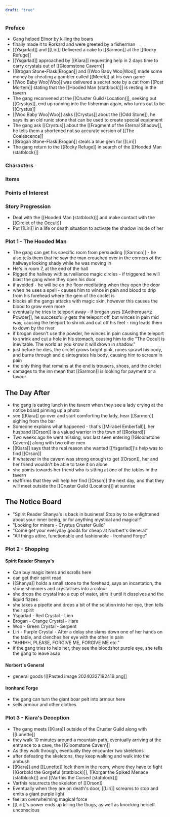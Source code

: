 ```yaml
---
draft: "true"
---
```

### Preface
- Gang helped Elinor by killing the boars
- finally made it to Rorkard and were greeted by a fisherman
- [[Ysgarlad]] and [[Liri]] Delivered a cake to [[Sarmon]] at the [[Rocky Refuge]]
- [[Ysgarlad]] approached by [[Kiara]] requesting help in 2 days time to carry crystals out of [[Gloomstone Cavern]]
- [[Brogan Stone-Flask|Brogan]] and [[Woo Baby Woo|Woo]] made some money by cheating a gambler called [[Merek]] at his own game
- [[Woo Baby Woo|Woo]] was delivered a secret note by a cat from [[Post Mortem]] stating that the [[Hooded Man (statblock)]] is resting in the tavern
- The gang reconvened at the [[Cruster Guild (Location)]], seeking out [[Crystus]], end up running into the fisherman again, who turns out to be [[Crystus]]
- [[Woo Baby Woo|Woo]] asks [[Crystus]] about the [[Odd Stone]], he says its an old runic stone that can be used to create special equipment
- The gang ask [[Crystus]] about the [[Fragment of the Eternal Shadow]], he tells them a shortened not so accurate version of [[The Coalescence]]
- [[Brogan Stone-Flask|Brogan]] steals a blue gem for [[Liri]]
- The gang return to the [[Rocky Refuge]] in search of the [[Hooded Man (statblock)]]
### Characters

### Items

### Points of Interest

### Story Progression
- Deal with the [[Hooded Man (statblock)]] and make contact with the [[Circlet of the Occult]]
- Put [[Liri]] in a life or death situation to activate the shadow inside of her

### Plot 1 - The Hooded Man
- The gang can get his specific room from persuading [[Sarmon]] - he also tells them that he saw the man crouched over in the corners of the hallways looking shady while he was moving in
- He's in room 7, at the end of the hall
- Rigged the hallway with surveillance magic circles - if triggered he will blast the gang when they open his door
- if avoided - he will be on the floor meditating when they open the door
- when he uses a spell - causes him to wince in pain and blood to drip from his forehead where the gem of the circlet is
- blocks all the gangs attacks with magic skin, however this causes the blood to grow even more
- eventually he tries to teleport away - if brogan uses [[Aetherquartz Powder]], he successfully gets the teleport off, but winces in pain mid way, causing the teleport to shrink and cut off his feet - ring leads them to down by the river
- if brogan doesn't use the powder, he winces in pain causing the teleport to shrink and cut a hole in his stomach, causing him to die "The Occult is inevitable. The world as you know it will drown in shadow."
- just before he dies, the circlet grows bright pink, runes sprawl his body, and burns through and disintegrates his body, causing him to scream in pain
- the only thing that remains at the end is trousers, shoes, and the circlet
- damages to the inn mean that [[Sarmon]] is looking for payment or a favour 

## The Day After

- the gang is eating lunch in the tavern when they see a lady crying at the notice board pinning up a photo
- see [[Kiara]] go over and start comforting the lady, hear [[Sarmon]] sighing from the bar
- Someone explains what happened - that's [[Mirabel Emberfall]], her husband [[Orson]] is a valued warrior in the town of [[Rorkard]]
- Two weeks ago he went missing, was last seen entering [[Gloomstone Cavern]] along with two other men
- [[Kiara]] says that the real reason she wanted [[Ysgarlad]]'s help was to find [[Orson]]
- If whatever in the cavern was strong enough to get [[Orson]], her and her friend wouldn't be able to take it on alone
- she points towards her friend who is sitting at one of the tables in the tavern
- reaffirms that they will help her find [[Orson]] the next day, and that they will meet outside the [[Cruster Guild (Location)]] at sunrise

## The Notice Board
- "Spirit Reader Shanya's is back in business! Stop by to be enlightened about your inner being, or for anything mystical and magical!"
- "Looking for miners - Crystus Cruster Guild"
- "Come get your everyday goods for cheap at Norbert's General"
- "All things attire, functionable and fashionable - Ironhand Forge"

### Plot 2 - Shopping
#### Spirit Reader Shanya's
- Can buy magic items and scrolls here
- can get their spirit read
- [[Shanya]] holds a small stone to the forehead, says an incantation, the stone shimmers and crystallises into a colour
- she drops the crystal into a cup of water, stirs it until it dissolves and the liquid fizzes
- she takes a pipette and drops a bit of the solution into her eye, then tells their spirit
- Ysgarlad - Red Crystal - Lion
- Brogan - Orange Crystal - Hare
- Woo - Green Crystal - Serpent
- Liri - Purple Crystal - After a delay she slams down one of her hands on the table, and clenches her eye with the other in pain
- "AHHHH, PLEASE, FORGIVE ME, FORGIVE ME etc."
- if the gang tries to help her, they see the bloodshot purple eye, she tells the gang to leave asap

#### Norbert's General
- general goods
![[Pasted image 20240327192419.png]]
#### Ironhand Forge
- the gang can turn the giant boar pelt into armour here
- sells armour and other clothes

### Plot 3 - Kiara's Deception
- The gang meets [[Kiara]] outside of the Cruster Guild along with [[Lunette]]
- they walk 10 minutes  around a mountain path, eventually arriving at the entrance to a cave, the [[Gloomstone Cavern]]
- As they walk through, eventually they encounter two skeletons
- after defeating the skeletons, they keep walking and walk into the ambush
- [[Kiara]] and [[Lunette]] lock them in the room, where they have to fight [[Gorbold the Gorgeful (statblock)]], [[Korgar the Spiked Menace (statblock)]] and [[Varthis the Cursed (statblock)]]
- Varthis resurrects the skeleton of [[Orson]]
- Eventually when they are on death's door, [[Liri]] screams to stop and emits a giant purple light
- feel an overwhelming magical force
- [[Liri]]'s power ends up killing the thugs, as well as knocking herself unconscious